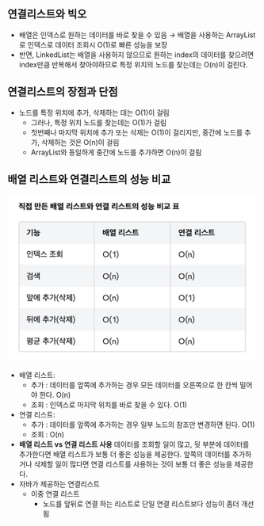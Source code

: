 ## 연결리스트와 빅오

- 배열은 인덱스로 원하는 데이터를 바로 찾을 수 있음 → 배열을 사용하는 ArrayList로 인덱스로 데이터 조회시 O(1)로 빠른 성능을 보장
- 반면, LinkedList는 배열을 사용하지 않으므로 원하는 index의 데이터를 찾으려면 index만큼 반복해서 찾아야하므로 특정 위치의 노드를 찾는데는 O(n)이 걸린다.

## 연결리스트의 장점과 단점

- 노드를 특정 위치에 추가, 삭제하는 데는 O(1)이 걸림
    - 그러나, 특정 위치 노드를 찾는데는 O(1)가 걸림
    - 첫번째나 마지막 위치에 추가 또는 삭제는 O(1)이 걸리지만, 중간에 노드를 추가, 삭제하는 것은 O(n)이 걸림
    - ArrayList와 동일하게 중간에 노드를 추가하면 O(n)이 걸림

## 배열 리스트와 연결리스트의 성능 비교

![img_3.png](img_3.png)

- 배열 리스트:
    - 추가 : 데이터를 앞쪽에 추가하는 경우 모든 데이터를 오른쪽으로 한 칸씩 밀어야 한다. O(n)
    - 조회 : 인덱스로 마지막 위치를 바로 찾을 수 있다. O(1)
- 연결 리스트:
    - 추가 : 데이터를 앞쪽에 추가하는 경우 일부 노드의 참조만 변경하면 된다. O(1)
    - 조회 : O(n)
- **배열 리스트 vs 연결 리스트 사용**
  데이터를 조회할 일이 많고, 뒷 부분에 데이터를 추가한다면 배열 리스트가 보통 더 좋은 성능을 제공한다. 앞쪽의 데이터를 추가하거나 삭제할 일이 많다면 연결 리스트를 사용하는 것이 보통 더 좋은 성능을 제공한다.
- 자바가 제공하는 연결리스트
    - 이중 연결 리스트
        - 노드를 앞뒤로 연결 하는 리스트로 단일 연결 리스트보다 성능이 좀더 개선됨